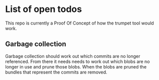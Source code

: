 # List of open todos 

This repo is currently a Proof Of Concept of how the trumpet tool would work.

## Garbage collection 

Garbage collection should work out which commits are no longer referenced.
From there it needs needs to work out which blobs are no longer in use and prune those blobs.
When the blobs are pruned the bundles that represent the commits are removed.




